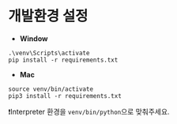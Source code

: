 # 개발환경 설정
- **Window**
```
.\venv\Scripts\activate
pip install -r requirements.txt
```
- **Mac**
```
source venv/bin/activate
pip3 install -r requirements.txt
```

❗️Interpreter 환경을 `venv/bin/python`으로 맞춰주세요.